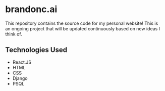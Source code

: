 # brandonc.ai

This repository contains the source code for my personal website! This is an ongoing project that will be updated continuously based on new ideas I think of.

## Technologies Used
- React.JS
- HTML
- CSS
- Django
- PSQL
